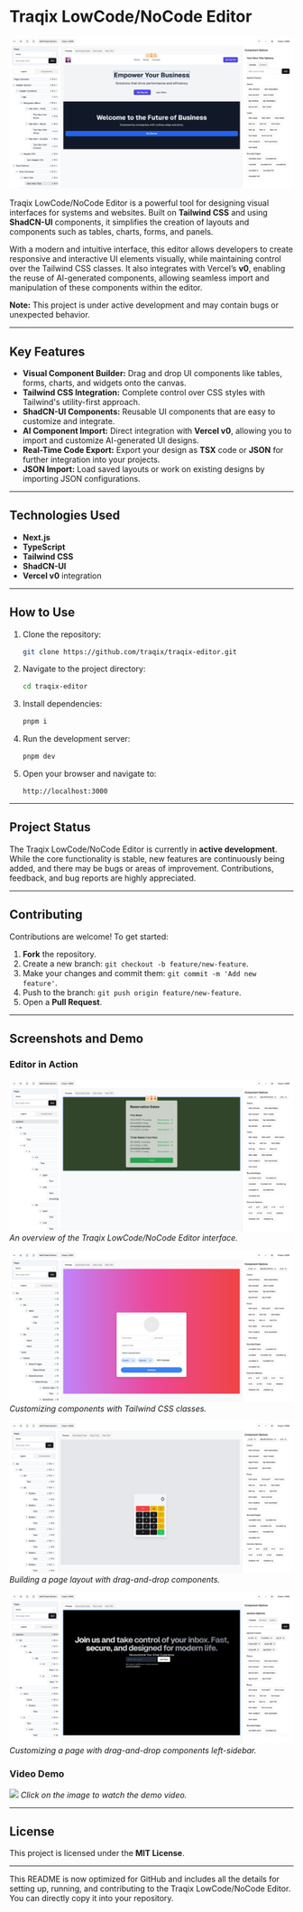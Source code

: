 # Traqix LowCode/NoCode Editor

![Editor Screenshot](./screenshot/traqix-rev0.PNG)

Traqix LowCode/NoCode Editor is a powerful tool for designing visual interfaces for systems and websites. Built on **Tailwind CSS** and using **ShadCN-UI** components, it simplifies the creation of layouts and components such as tables, charts, forms, and panels.

With a modern and intuitive interface, this editor allows developers to create responsive and interactive UI elements visually, while maintaining control over the Tailwind CSS classes. It also integrates with Vercel’s **v0**, enabling the reuse of AI-generated components, allowing seamless import and manipulation of these components within the editor.

**Note:** This project is under active development and may contain bugs or unexpected behavior.

---

## Key Features

- **Visual Component Builder:** Drag and drop UI components like tables, forms, charts, and widgets onto the canvas.
- **Tailwind CSS Integration:** Complete control over CSS styles with Tailwind's utility-first approach.
- **ShadCN-UI Components:** Reusable UI components that are easy to customize and integrate.
- **AI Component Import:** Direct integration with **Vercel v0**, allowing you to import and customize AI-generated UI designs.
- **Real-Time Code Export:** Export your design as **TSX** code or **JSON** for further integration into your projects.
- **JSON Import:** Load saved layouts or work on existing designs by importing JSON configurations.

---

## Technologies Used

- **Next.js**
- **TypeScript**
- **Tailwind CSS**
- **ShadCN-UI**
- **Vercel v0** integration

---

## How to Use

1. Clone the repository:
   ```bash
   git clone https://github.com/traqix/traqix-editor.git
   ```

2. Navigate to the project directory:
   ```bash
   cd traqix-editor
   ```

3. Install dependencies:
   ```bash
   pnpm i
   ```

4. Run the development server:
   ```bash
   pnpm dev
   ```

5. Open your browser and navigate to:
   ```
   http://localhost:3000
   ```

---

## Project Status

The Traqix LowCode/NoCode Editor is currently in **active development**. While the core functionality is stable, new features are continuously being added, and there may be bugs or areas of improvement. Contributions, feedback, and bug reports are highly appreciated.

---

## Contributing

Contributions are welcome! To get started:

1. **Fork** the repository.
2. Create a new branch: `git checkout -b feature/new-feature`.
3. Make your changes and commit them: `git commit -m 'Add new feature'`.
4. Push to the branch: `git push origin feature/new-feature`.
5. Open a **Pull Request**.

---

## Screenshots and Demo

### Editor in Action

![Editor Overview](./screenshot/traqix-v0-generated-0.PNG)
*An overview of the Traqix LowCode/NoCode Editor interface.*

![Component Customization](./screenshot/traqix-v0-generated-1.PNG)
*Customizing components with Tailwind CSS classes.*

![Page Layout](./screenshot/traqix-v0-generated-2.PNG)
*Building a page layout with drag-and-drop components.*

![Page Layout](./screenshot/traqix-v0-generated-3.PNG)
*Customizing a page with drag-and-drop components left-sidebar.*

### Video Demo

![](./screenshot/traqix.gif)
*Click on the image to watch the demo video.*

---


## License

This project is licensed under the **MIT License**.

---

This README is now optimized for GitHub and includes all the details for setting up, running, and contributing to the Traqix LowCode/NoCode Editor. You can directly copy it into your repository.